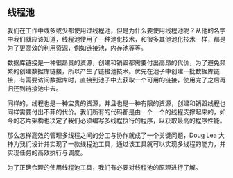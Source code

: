 ## 线程池

我们在工作中或多或少都使用过线程池，但是为什么要使用线程池呢？从他的名字中我们就应该知道，线程池使用了一种池化技术，和很多其他池化技术一样，都是为了更高效的利用资源，例如链接池，内存池等等。

数据库链接是一种很昂贵的资源，创建和销毁都需要付出高昂的代价，为了避免频繁的创建数据库链接，所以产生了链接池技术。优先在池子中创建一批数据库链接，有需要访问数据库时，直接到池子中去获取一个可用的链接，使用完了之后再归还到链接池中去。

同样的，线程也是一种宝贵的资源，并且也是一种有限的资源，创建和销毁线程也同样需要付出不菲的代价。我们所有的代码都是由一个一个的线程支撑起来的，如今的芯片架构也决定了我们必须编写多线程执行的程序，以获取最高的程序性能。

那么怎样高效的管理多线程之间的分工与协作就成了一个关键问题，Doug Lea 大神为我们设计并实现了一款线程池工具，通过该工具就可以实现多线程的能力，并实现任务的高效执行与调度。

为了正确合理的使用线程池工具，我们有必要对线程池的原理进行了解。




